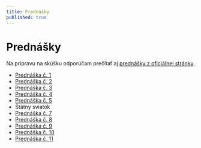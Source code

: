 ```yaml
---
title: Prednášky
published: true
---
```


# Prednášky

Na prípravu na skúšku odporúčam prečítať aj [prednášky z oficiálnej stránky](http://it4kt.cnl.sk/c/zap/).

- [Prednáška č. 1](http://it4kt.cnl.sk/c/zap/#!/2017%252Flecture.01)
- [Prednáška č. 2](http://it4kt.cnl.sk/c/zap/#!/2017%252Flecture.02)
- [Prednáška č. 3](03prednaska/presentation)
- [Prednáška č. 4](04.recursion/presentation)
- [Prednáška č. 5](06Variables/presentation)
- Štátny sviatok
- [Prednáška č. 7](07Arrays/presentation)
- [Prednáška č. 8](08Strings/presentation)
- [Prednáška č. 9](09Tr/presentation)
- [Prednáška č. 10](102DArray/presentation)
- [Prednáška č. 11](11.Files/presentation)


